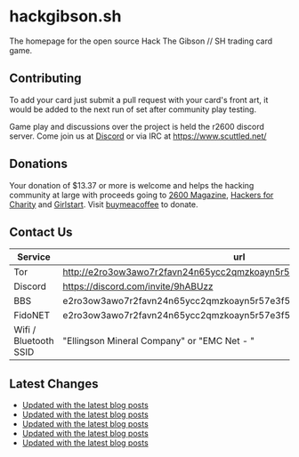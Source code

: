 # hackgibson.sh
The homepage for the open source Hack The Gibson // SH trading card game.


## Contributing

To add your card just submit a pull request with your card's front art, it would be added to the next run of set after community play testing.

Game play and discussions over the project is held the r2600 discord server. Come join us at [Discord](https://discord.com/invite/9hABUzz) or via IRC at https://www.scuttled.net/


## Donations

Your donation of $13.37 or more is welcome and helps the hacking community at large with proceeds going to [2600 Magazine](https://2600.com/), [Hackers for Charity](https://hackersforcharity.org) and [Girlstart](https://girlstart.org).  Visit [buymeacoffee](https://www.buymeacoffee.com/hackgibson.sh) to donate.


## Contact Us

Service | url
-|-
Tor | http://e2ro3ow3awo7r2favn24n65ycc2qmzkoayn5r57e3f56nvjwdcgg32ad.onion
Discord | https://discord.com/invite/9hABUzz
BBS | e2ro3ow3awo7r2favn24n65ycc2qmzkoayn5r57e3f56nvjwdcgg32ad.onion:23
FidoNET | e2ro3ow3awo7r2favn24n65ycc2qmzkoayn5r57e3f56nvjwdcgg32ad.onion:24554
Wifi / Bluetooth SSID | "Ellingson Mineral Company" or "EMC Net - <fidonet address>"

## Latest Changes
<!-- BLOG-POST-LIST:START -->
- [Updated with the latest blog posts](https://github.com/DFW2600/hackgibson.sh/commit/5a6552c644a309c2df9819804df01e7c8f7fd5cc)
- [Updated with the latest blog posts](https://github.com/DFW2600/hackgibson.sh/commit/a8bc2085f9f74f04195fd949f2341bed3133cbf9)
- [Updated with the latest blog posts](https://github.com/DFW2600/hackgibson.sh/commit/e8ffaa3dc4d9be4a74d5003fd5c890bb255e1e01)
- [Updated with the latest blog posts](https://github.com/DFW2600/hackgibson.sh/commit/d283018fe104480c5cfa0913d38f2da11eb6d949)
- [Updated with the latest blog posts](https://github.com/DFW2600/hackgibson.sh/commit/52f39da2ca7bcf1a8f1a5e398aed717cf4b26472)
<!-- BLOG-POST-LIST:END -->

